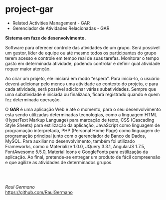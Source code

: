 # project-gar

- Related Activities Management - GAR
- Gerenciador de Atividades Relacionadas - GAR

**Sistema em faze de desenvolvimento.**

Software para oferecer controle das atividades de um grupo. Será possível um gestor, líder de equipe ou até mesmo todos os participantes do grupo terem acesso e controle em tempo real de suas tarefas. Monitorar o tempo gasto em determinada atividade, podendo controlar e definir qual atividade requer maior atenção.  

Ao criar um projeto, ele iniciará em modo “espera”. Para inicia-lo, o usuário deverá adicionar pelo menos uma atividade ao contexto do projeto, e para cada atividade, será possível adicionar várias subatividades. Sempre que uma subatividade é iniciada ou finalizada, ficará registrado quando e quem fez determinada operação.

O **GAR** é uma aplicação Web e até o momento, para o seu desenvolvimento esta sendo utilizadas determinadas tecnologias, como a linguagem HTML (HyperText Markup Language) para marcação de texto, CSS (Cascading Style Sheets) para estilização da aplicação, JavaScript como linguagem de programação interpretada, PHP (Personal Home Page) como linguagem de programação principal junto com o gerenciador de Banco de Dados, MySQL. Para auxiliar no desenvolvimento, também foi utilizado Frameworks, como o Materialize 1.0.0, JQuery 3.3.1, AngularJS 1.7.5, FontAwesome 5.5.0, Material Icons e GoogleFonts para estilização da aplicação. Ao final, pretende-se entregar um produto de fácil compreensão e que agilize as atividades de determinados grupos.


<br />
<br />

*Raul Germano*
<br />
https://github.com/RaulGermano
